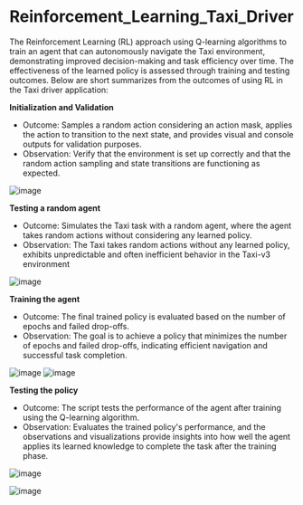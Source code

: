 # Reinforcement_Learning_Taxi_Driver
The Reinforcement Learning (RL) approach using Q-learning algorithms to train an agent that can autonomously navigate the Taxi environment, demonstrating improved decision-making and task efficiency over time. The effectiveness of the learned policy is assessed through training and testing outcomes. Below are short summarizes from the outcomes of using RL in the Taxi driver application:

<b>Initialization and Validation</b>
   + Outcome: Samples a random action considering an action mask, applies the action to transition to the next state, and provides visual and console outputs for validation purposes.
   + Observation: Verify that the environment is set up correctly and that the random action sampling and state transitions are functioning as expected.

![image](https://github.com/bachthyaglx/Reinforcement_Learning_Taxi_Driver/assets/62774638/4f842dc6-e954-439e-a90e-cf9690061f08)

<b>Testing a random agent</b>
   + Outcome: Simulates the Taxi task with a random agent, where the agent takes random actions without considering any learned policy.
   + Observation: The Taxi takes random actions without any learned policy, exhibits unpredictable and often inefficient behavior in the Taxi-v3 environment

![image](https://github.com/bachthyaglx/Reinforcement_Learning_Taxi_Driver/assets/62774638/1560f4b4-e3c3-445b-bcfa-11de6196e203)

<b>Training the agent</b>
   + Outcome: The final trained policy is evaluated based on the number of epochs and failed drop-offs.
   + Observation: The goal is to achieve a policy that minimizes the number of epochs and failed drop-offs, indicating efficient navigation and successful task completion.

![image](https://github.com/bachthyaglx/Reinforcement_Learning_Taxi_Driver/assets/62774638/b664b604-79a0-4ca3-b8f3-b7c84fbd9c3c)
![image](https://github.com/bachthyaglx/Reinforcement_Learning_Taxi_Driver/assets/62774638/5c9d3a63-37ab-4b5a-b719-42c053ac09f1)

<b>Testing the policy</b>
   + Outcome: The script tests the performance of the agent after training using the Q-learning algorithm.
   + Observation: Evaluates the trained policy's performance, and the observations and visualizations provide insights into how well the agent applies its learned knowledge to complete the task after the training phase.

![image](https://github.com/bachthyaglx/Reinforcement_Learning_Taxi_Driver/assets/62774638/581de439-37b1-4479-b3f9-fd917d670174)

![image](https://github.com/bachthyaglx/Reinforcement_Learning_Taxi_Driver/assets/62774638/2ebea46d-b8ef-489b-8d52-8179f7b44c56)


